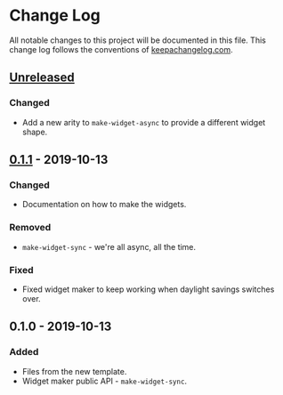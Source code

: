 # Change Log
All notable changes to this project will be documented in this file. This change log follows the conventions of [keepachangelog.com](http://keepachangelog.com/).

## [Unreleased]
### Changed
- Add a new arity to `make-widget-async` to provide a different widget shape.

## [0.1.1] - 2019-10-13
### Changed
- Documentation on how to make the widgets.

### Removed
- `make-widget-sync` - we're all async, all the time.

### Fixed
- Fixed widget maker to keep working when daylight savings switches over.

## 0.1.0 - 2019-10-13
### Added
- Files from the new template.
- Widget maker public API - `make-widget-sync`.

[Unreleased]: https://github.com/your-name/sound-stuff/compare/0.1.1...HEAD
[0.1.1]: https://github.com/your-name/sound-stuff/compare/0.1.0...0.1.1
